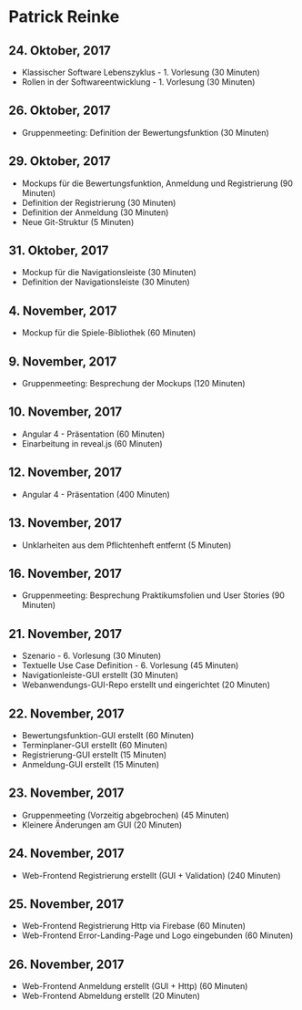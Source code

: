 # Patrick Reinke

## 24. Oktober, 2017
* Klassischer Software Lebenszyklus - 1. Vorlesung (30 Minuten)
* Rollen in der Softwareentwicklung - 1. Vorlesung (30 Minuten)

## 26. Oktober, 2017
* Gruppenmeeting: Definition der Bewertungsfunktion (30 Minuten)

## 29. Oktober, 2017
* Mockups für die Bewertungsfunktion, Anmeldung und Registrierung (90 Minuten)
* Definition der Registrierung (30 Minuten)
* Definition der Anmeldung (30 Minuten) 
* Neue Git-Struktur (5 Minuten)

## 31. Oktober, 2017
* Mockup für die Navigationsleiste (30 Minuten)
* Definition der Navigationsleiste (30 Minuten)

## 4. November, 2017
* Mockup für die Spiele-Bibliothek (60 Minuten)

## 9. November, 2017
* Gruppenmeeting: Besprechung der Mockups (120 Minuten)

## 10. November, 2017
* Angular 4 - Präsentation (60 Minuten)
* Einarbeitung in reveal.js (60 Minuten)

## 12. November, 2017
* Angular 4 - Präsentation (400 Minuten)

## 13. November, 2017
* Unklarheiten aus dem Pflichtenheft entfernt (5 Minuten)

## 16. November, 2017
* Gruppenmeeting: Besprechung Praktikumsfolien und User Stories (90 Minuten)

## 21. November, 2017
* Szenario - 6. Vorlesung (30 Minuten)
* Textuelle Use Case Definition - 6. Vorlesung (45 Minuten)
* Navigationleiste-GUI erstellt (30 Minuten)
* Webanwendungs-GUI-Repo erstellt und eingerichtet (20 Minuten)

## 22. November, 2017
* Bewertungsfunktion-GUI erstellt (60 Minuten)
* Terminplaner-GUI erstellt (60 Minuten)
* Registrierung-GUI erstellt (15 Minuten)
* Anmeldung-GUI erstellt (15 Minuten)

## 23. November, 2017
* Gruppenmeeting (Vorzeitig abgebrochen) (45 Minuten)
* Kleinere Änderungen am GUI (20 Minuten)

## 24. November, 2017
* Web-Frontend Registrierung erstellt (GUI + Validation) (240 Minuten)

## 25. November, 2017
* Web-Frontend Registrierung Http via Firebase (60 Minuten)
* Web-Frontend Error-Landing-Page und Logo eingebunden (60 Minuten)

## 26. November, 2017
* Web-Frontend Anmeldung erstellt (GUI + Http) (60 Minuten)
* Web-Frontend Abmeldung erstellt (20 Minuten)
